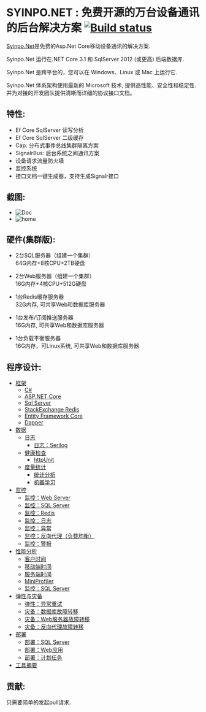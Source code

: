 SYINPO.NET : 免费开源的万台设备通讯的后台解决方案 [![Build status](http://t.ifengke.com/wwwroot/images/github/master.svg)](https://ci.appveyor.com/project/Syinpo/Syinpo.Net/branch/master)
====

[Syinpo.Net](http://www.Syinpo.com/)是免费的Asp.Net Core移动设备通讯的解决方案.

Syinpo.Net 运行在.NET Core 3.1 和 SqlServer 2012 (或更高) 后端数据库.

Syinpo.Net 是跨平台的，您可以在 Windows、Linux 或 Mac 上运行它.

Syinpo.Net 体系架构使用最新的 Microsoft 技术, 提供高性能、安全性和稳定性. 并为对接的开发团队提供清晰而详细的协议接口文档。

特性:
------------------------
* Ef Core SqlServer 读写分析
* Ef Core SqlServer 二级缓存
* Cap: 分布式事件总线集群隔离方案
* SignalrBus: 后台系统之间通讯方案
* 设备请求流量防火墙
* 监控系统
* 接口文档一键生成器，支持生成Signalr接口


截图:
------------------------
* ![Doc](http://t.ifengke.com/wwwroot/images/github/doc.png)
* ![home](http://t.ifengke.com/wwwroot/images/github/home.png)

硬件(集群版):
------------------------
+ 2台SQL服务器（组建一个集群）  
64G内存+8核CPU+2TB硬盘

+ 2台Web服务器（组建一个集群）  
16G内存+4核CPU+512G硬盘

+ 1台Redis缓存服务器  
32G内存, 可共享Web和数据库服务器

+ 1台发布/订阅推送服务器  
16G内存, 可共享Web和数据库服务器

+ 1台负载平衡服务器  
16G内存，可Linux系统, 可共享Web和数据库服务器

程序设计:
------------------------
*   [框架](#)
    *   [C#](#)
    *   [ASP.NET Core](#)
    *   [Sql Server](#)
    *   [StackExchange Redis](#)
    *   [Entity Framework Core](#)
    *   [Dapper](#)
*   [数据](#)
    *   [日志](#)
        *   [日志：Serilog](#)
    *   [健康检查](#)
        *   [httpUnit](#)
    *   [度量统计](#)
        *   [统计分析](#)
        *   [机器学习](#)
*   [监控](#)
    *   [监控：Web Server](#)
    *   [监控：SQL Server](#)
    *   [监控：Redis](#)
    *   [监控：日志](#)
    *   [监控：异常](#)
    *   [监控：反向代理（负载均衡）](#)
    *   [监控：警报](#)
*   [性能分析](#)
    *   [客户时间](#)
    *   [移动端时间](#)
    *   [服务端时间](#)
    *   [MiniProfiler](#)
    *   [监控：SQL Server](#)
*   [弹性与灾备](#)
    *   [弹性：异常重试](#)
    *   [灾备：数据库故障转移](#)
    *   [灾备：Web服务器故障转移](#)
    *   [灾备：反向代理故障转移](#)
*   [部署](#)
    *   [部署：SQL Server](#)
    *   [部署：Web应用](#)
    *   [部署：计划任务](#)
*   [工具摘要](#)

贡献:
------------------------
只需要简单的发起pull请求.